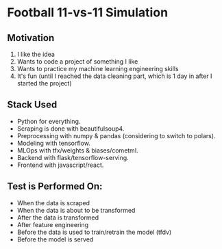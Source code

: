 # Football 11-vs-11 Simulation

## Motivation
1. I like the idea
2. Wants to code a project of something I like
3. Wants to practice my machine learning engineering skills
4. It's fun (until I reached the data cleaning part, which is 1 day in after I started the project)


## Stack Used
- Python for everything. 
- Scraping is done with beautifulsoup4. 
- Preprocessing with numpy & pandas (considering to switch to polars). 
- Modeling with tensorflow. 
- MLOps with tfx/weights & biases/cometml.
- Backend with flask/tensorflow-serving. 
- Frontend with javascript/react. 


## Test is Performed On:
- When the data is scraped
- When the data is about to be transformed
- After the data is transformed
- After feature engineering
- Before the data is used to train/retrain the model (tfdv)
- Before the model is served